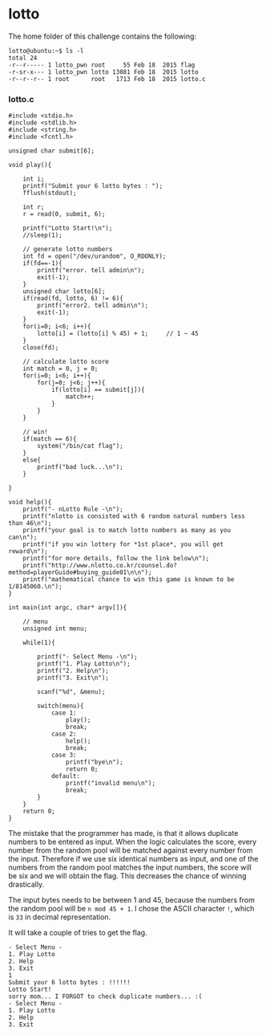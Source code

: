# lotto

The home folder of this challenge contains the following:

```
lotto@ubuntu:~$ ls -l
total 24
-r--r----- 1 lotto_pwn root     55 Feb 18  2015 flag
-r-sr-x--- 1 lotto_pwn lotto 13081 Feb 18  2015 lotto
-r--r--r-- 1 root      root   1713 Feb 18  2015 lotto.c
```

### lotto.c
```
#include <stdio.h>
#include <stdlib.h>
#include <string.h>
#include <fcntl.h>

unsigned char submit[6];

void play(){
	
	int i;
	printf("Submit your 6 lotto bytes : ");
	fflush(stdout);

	int r;
	r = read(0, submit, 6);

	printf("Lotto Start!\n");
	//sleep(1);

	// generate lotto numbers
	int fd = open("/dev/urandom", O_RDONLY);
	if(fd==-1){
		printf("error. tell admin\n");
		exit(-1);
	}
	unsigned char lotto[6];
	if(read(fd, lotto, 6) != 6){
		printf("error2. tell admin\n");
		exit(-1);
	}
	for(i=0; i<6; i++){
		lotto[i] = (lotto[i] % 45) + 1;		// 1 ~ 45
	}
	close(fd);
	
	// calculate lotto score
	int match = 0, j = 0;
	for(i=0; i<6; i++){
		for(j=0; j<6; j++){
			if(lotto[i] == submit[j]){
				match++;
			}
		}
	}

	// win!
	if(match == 6){
		system("/bin/cat flag");
	}
	else{
		printf("bad luck...\n");
	}

}

void help(){
	printf("- nLotto Rule -\n");
	printf("nlotto is consisted with 6 random natural numbers less than 46\n");
	printf("your goal is to match lotto numbers as many as you can\n");
	printf("if you win lottery for *1st place*, you will get reward\n");
	printf("for more details, follow the link below\n");
	printf("http://www.nlotto.co.kr/counsel.do?method=playerGuide#buying_guide01\n\n");
	printf("mathematical chance to win this game is known to be 1/8145060.\n");
}

int main(int argc, char* argv[]){

	// menu
	unsigned int menu;

	while(1){

		printf("- Select Menu -\n");
		printf("1. Play Lotto\n");
		printf("2. Help\n");
		printf("3. Exit\n");

		scanf("%d", &menu);

		switch(menu){
			case 1:
				play();
				break;
			case 2:
				help();
				break;
			case 3:
				printf("bye\n");
				return 0;
			default:
				printf("invalid menu\n");
				break;
		}
	}
	return 0;
}
```

The mistake that the programmer has made, is that it allows duplicate numbers to be entered as input. When the logic calculates the score, every number from the random pool will be matched against every number from the input. Therefore if we use six identical numbers as input, and one of the numbers from the random pool matches the input numbers, the score will be six and we will obtain the flag. This decreases the chance of winning drastically.

The input bytes needs to be between 1 and 45, because the numbers from the random pool will be `n mod 45 + 1`. I chose the ASCII character `!`, which is `33` in decimal representation.

It will take a couple of tries to get the flag.

```
- Select Menu -
1. Play Lotto
2. Help
3. Exit
1
Submit your 6 lotto bytes : !!!!!!
Lotto Start!
sorry mom... I FORGOT to check duplicate numbers... :(
- Select Menu -
1. Play Lotto
2. Help
3. Exit
```